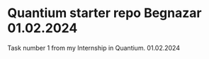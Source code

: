 # Quantium starter repo Begnazar 01.02.2024


Task number 1 from my Internship in Quantium. 01.02.2024
